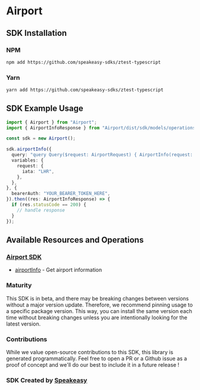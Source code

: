 # Airport

<!-- Start SDK Installation -->
## SDK Installation

### NPM

```bash
npm add https://github.com/speakeasy-sdks/ztest-typescript
```

### Yarn

```bash
yarn add https://github.com/speakeasy-sdks/ztest-typescript
```
<!-- End SDK Installation -->

## SDK Example Usage
<!-- Start SDK Example Usage -->
```typescript
import { Airport } from "Airport";
import { AirportInfoResponse } from "Airport/dist/sdk/models/operations";

const sdk = new Airport();

sdk.airportInfo({
  query: "query Query($request: AirportRequest) { AirportInfo(request: $request) { result { city { iata_country_code iata_code id name } city_name iata_code iata_country_code icao_code id latitude longitude name time_zone } error { description } } }",
  variables: {
    request: {
      iata: "LHR",
    },
  },
}, {
  bearerAuth: "YOUR_BEARER_TOKEN_HERE",
}).then((res: AirportInfoResponse) => {
  if (res.statusCode == 200) {
    // handle response
  }
});
```
<!-- End SDK Example Usage -->

<!-- Start SDK Available Operations -->
## Available Resources and Operations

### [Airport SDK](docs/airport/README.md)

* [airportInfo](docs/airport/README.md#airportinfo) - Get airport information
<!-- End SDK Available Operations -->

### Maturity

This SDK is in beta, and there may be breaking changes between versions without a major version update. Therefore, we recommend pinning usage
to a specific package version. This way, you can install the same version each time without breaking changes unless you are intentionally
looking for the latest version.

### Contributions

While we value open-source contributions to this SDK, this library is generated programmatically.
Feel free to open a PR or a Github issue as a proof of concept and we'll do our best to include it in a future release !

### SDK Created by [Speakeasy](https://docs.speakeasyapi.dev/docs/using-speakeasy/client-sdks)


